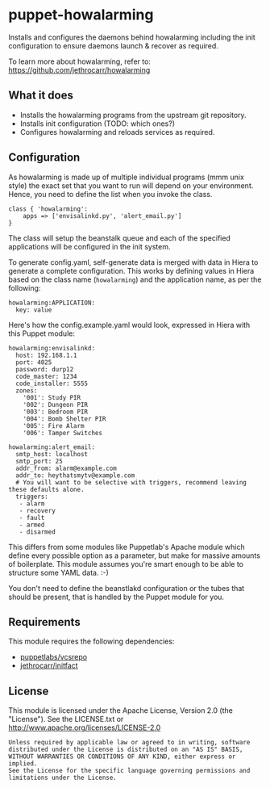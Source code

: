 # puppet-howalarming

Installs and configures the daemons behind howalarming including the init
configuration to ensure daemons launch & recover as required.

To learn more about howalarming, refer to:
https://github.com/jethrocarr/howalarming


## What it does

* Installs the howalarming programs from the upstream git repository.
* Installs init configuration (TODO: which ones?)
* Configures howalarming and reloads services as required.


## Configuration

As howalarming is made up of multiple individual programs (mmm unix style) the
exact set that you want to run will depend on your environment. Hence, you
need to define the list when you invoke the class.

    class { 'howalarming':
        apps => ['envisalinkd.py', 'alert_email.py']
    }

The class will setup the beanstalk queue and each of the specified applications
will be configured in the init system.

To generate config.yaml, self-generate data is merged with data in Hiera to
generate a complete configuration. This works by defining values in Hiera based
on the class name (`howalarming`) and the application name, as per the following:

    howalarming:APPLICATION:
      key: value

Here's how the config.example.yaml would look, expressed in Hiera with this
Puppet module:

    howalarming:envisalinkd:
      host: 192.168.1.1
      port: 4025
      password: durp12
      code_master: 1234
      code_installer: 5555
      zones:
        '001': Study PIR
        '002': Dungeon PIR
        '003': Bedroom PIR
        '004': Bomb Shelter PIR
        '005': Fire Alarm
        '006': Tamper Switches

    howalarming:alert_email:
      smtp_host: localhost
      smtp_port: 25
      addr_from: alarm@example.com
      addr_to: heythatsmytv@example.com
      # You will want to be selective with triggers, recommend leaving these defaults alone.
      triggers:
       - alarm
       - recovery
       - fault
       - armed
       - disarmed

This differs from some modules like Puppetlab's Apache module which define
every possible option as a parameter, but make for massive amounts of
boilerplate. This module assumes you're smart enough to be able to structure
some YAML data. :-)

You don't need to define the beanstlakd configuration or the tubes that should
be present, that is handled by the Puppet module for you.



## Requirements

This module requires the following dependencies:

* [puppetlabs/vcsrepo](https://forge.puppetlabs.com/puppetlabs/vcsrepo)
* [jethrocarr/initfact](https://forge.puppetlabs.com/jethrocarr/initfact)


## License

This module is licensed under the Apache License, Version 2.0 (the "License").
See the LICENSE.txt or http://www.apache.org/licenses/LICENSE-2.0

    Unless required by applicable law or agreed to in writing, software
    distributed under the License is distributed on an "AS IS" BASIS,
    WITHOUT WARRANTIES OR CONDITIONS OF ANY KIND, either express or implied.
    See the License for the specific language governing permissions and
    limitations under the License.

